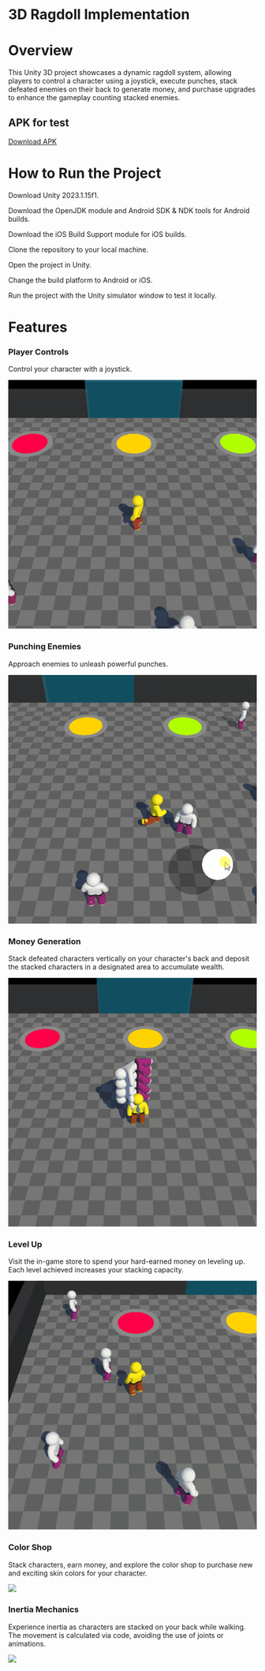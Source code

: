 # 3D Ragdoll Implementation

# Overview
This Unity 3D project showcases a dynamic ragdoll system, allowing players to control a character using a joystick, execute punches, stack defeated enemies on their back to generate money, and purchase upgrades to enhance the gameplay counting stacked enemies.

## APK for test
[Download APK](https://github.com/muriloglasser/3D-ragdoll-implementation/blob/Readme-update/Punch%20Game.apk)

# How to Run the Project
Download Unity 2023.1.15f1.

Download the OpenJDK module and Android SDK & NDK tools for Android builds.

Download the iOS Build Support module for iOS builds.

Clone the repository to your local machine.

Open the project in Unity.

Change the build platform to Android or iOS.

Run the project with the Unity simulator window to test it locally.

# Features
### Player Controls
Control your character with a joystick.

![](Gifs/3d-ragdoll-movement.gif)

### Punching Enemies
Approach enemies to unleash powerful punches.

![](Gifs/3d-ragdoll-punch.gif)

### Money Generation
Stack defeated characters vertically on your character's back and deposit the stacked characters in a designated area to accumulate wealth.

![](Gifs/3d-ragdoll-money.gif)

### Level Up
Visit the in-game store to spend your hard-earned money on leveling up. Each level achieved increases your stacking capacity.

![](Gifs/3d-ragdoll-level.gif)

### Color Shop
Stack characters, earn money, and explore the color shop to purchase new and exciting skin colors for your character.

![](Gifs/3d-ragdoll-color.gif)

### Inertia Mechanics
Experience inertia as characters are stacked on your back while walking. The movement is calculated via code, avoiding the use of joints or animations.

![](Gifs/3d-ragdoll-inertia.gif)


